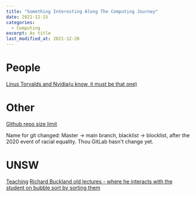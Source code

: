 ```yaml
---
title: "Something Interesting Along The Computing Journey"
date: 2021-12-15
categories:
  - Computing
excerpt: As title
last_modified_at: 2021-12-28
---
```


# People
[Linus Torvalds and Nvidia(u know, it must be that one)](https://www.youtube.com/watch?v=iYWzMvlj2RQ&ab_channel=SiliconNews)

# Other
[Github repo size limit](https://stackoverflow.com/questions/38768454/repository-size-limits-for-github-com)

Name for git  changed: Master -> main branch, blacklist -> blocklist, after the 2020 event of racial equality. Thou GitLab hasn't change yet.

# UNSW
[Teaching](https://www.youtube.com/watch?v=VHzX6juGyLQ&ab_channel=UNSWeLearning)
[Richard Buckland old lectures - where he interacts with the student on bubble sort by sorting them](https://www.youtube.com/watch?v=RpRRUQFbePU&list=PL056B24DC9D2AEBA8&ab_channel=UNSWeLearning)